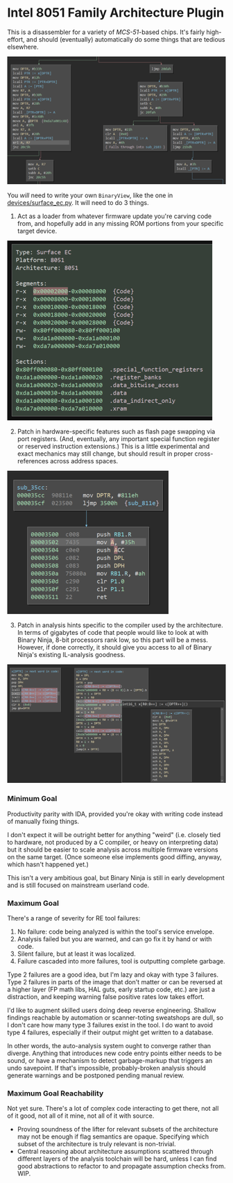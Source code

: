 # Intel 8051 Family Architecture Plugin

This is a disassembler for a variety of _MCS-51_-based chips. It's fairly high-effort, and should (eventually) automatically do some things that are tedious elsewhere.

![Example disassembly](img/lolcode.png)

You _will_ need to write your own `BinaryView`, like the one in [devices/surface_ec.py](devices/surface_ec.py). It will need to do 3 things.

1. Act as a loader from whatever firmware update you're carving code from, and hopefully add in any missing ROM portions from your specific target device.

![Example memory map](img/memory.png)

2. Patch in hardware-specific features such as flash page swapping via port registers. (And, eventually, any important special function register or reserved instruction extensions.) This is a little experimental and exact mechanics may still change, but should result in proper cross-references across address spaces.

![Example call to a different flash bank](img/paging.png)

3. Patch in analysis hints specific to the compiler used by the architecture. In terms of gigabytes of code that people would like to look at with Binary Ninja, 8-bit processors rank low, so this part will be a mess. However, if done correctly, it should give you access to all of Binary Ninja's existing IL-analysis goodness.

![Example inlined helper function effects](img/mangle.png)

### Minimum Goal

Productivity parity with IDA, provided you're okay with writing code instead of manually fixing things.

I don't expect it will be outright better for anything "weird" (i.e. closely tied to hardware, not produced by a C compiler, or heavy on interpreting data) but it should be easier to scale analysis across multiple firmware versions on the same target. (Once someone else implements good diffing, anyway, which hasn't happened yet.)

This isn't a very ambitious goal, but Binary Ninja is still in early development and is still focused on mainstream userland code.

### Maximum Goal

There's a range of severity for RE tool failures:

1. No failure: code being analyzed is within the tool's service envelope.
2. Analysis failed but you are warned, and can go fix it by hand or with code.
3. Silent failure, but at least it was localized.
4. Failure cascaded into more failures, tool is outputting complete garbage.

Type 2 failures are a good idea, but I'm lazy and okay with type 3 failures. Type 2 failures in parts of the image that don't matter or can be reversed at a higher layer (FP math libs, HAL guts, early startup code, etc.) are just a distraction, and keeping warning false positive rates low takes effort.

I'd like to augment skilled users doing deep reverse engineering. Shallow findings reachable by automation or scanner-toting sweatshops are dull, so I don't care how many type 3 failures exist in the tool. I do want to avoid type 4 failures, especially if their output might get written to a database. 

In other words, the auto-analysis system ought to converge rather than diverge. Anything that introduces new code entry points either needs to be sound, or have a mechanism to detect garbage-markup that triggers an undo savepoint. If that's impossible, probably-broken analysis should generate warnings and be postponed pending manual review.

### Maximum Goal Reachability

Not yet sure. There's a lot of complex code interacting to get there, not all of it good, not all of it mine, not all of it with source. 

- Proving soundness of the lifter for relevant subsets of the architecture may not be enough if flag semantics are opaque. Specifying which subset of the architecture is truly relevant is non-trivial.
- Central reasoning about architecture assumptions scattered through different layers of the analysis toolchain will be hard, unless I can find good abstractions to refactor to and propagate assumption checks from. WIP.
